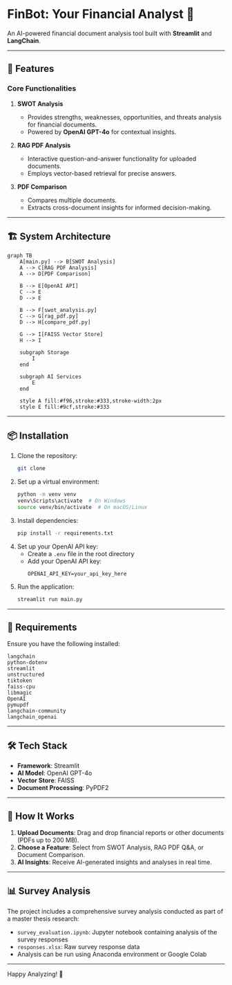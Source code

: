 # FinBot: Your Financial Analyst 📄

An AI-powered financial document analysis tool built with **Streamlit** and **LangChain**.

---

## 🚀 Features

### **Core Functionalities**
1. **SWOT Analysis**  
   - Provides strengths, weaknesses, opportunities, and threats analysis for financial documents.
   - Powered by **OpenAI GPT-4o** for contextual insights.
   
2. **RAG PDF Analysis**  
   - Interactive question-and-answer functionality for uploaded documents.
   - Employs vector-based retrieval for precise answers.

3. **PDF Comparison**  
   - Compares multiple documents.
   - Extracts cross-document insights for informed decision-making.

---

## 🏗️ System Architecture

```mermaid
graph TB
    A[main.py] --> B[SWOT Analysis]
    A --> C[RAG PDF Analysis]
    A --> D[PDF Comparison]
    
    B --> E[OpenAI API]
    C --> E
    D --> E
    
    B --> F[swot_analysis.py]
    C --> G[rag_pdf.py]
    D --> H[compare_pdf.py]
    
    G --> I[FAISS Vector Store]
    H --> I
    
    subgraph Storage
        I
    end
    
    subgraph AI Services
        E
    end
    
    style A fill:#f96,stroke:#333,stroke-width:2px
    style E fill:#9cf,stroke:#333
```

---

## 📦 Installation

1. Clone the repository:
   ```bash
   git clone
   ```
2. Set up a virtual environment:
   ```bash
   python -m venv venv
   venv\Scripts\activate  # On Windows
   source venv/bin/activate  # On macOS/Linux
   ```
3. Install dependencies:
   ```bash
   pip install -r requirements.txt
   ```
4. Set up your OpenAI API key:
   - Create a `.env` file in the root directory
   - Add your OpenAI API key:
     ```
     OPENAI_API_KEY=your_api_key_here
     ```
5. Run the application:
   ```bash
   streamlit run main.py
   ```

---

## 🔧 Requirements

Ensure you have the following installed:

```text
langchain
python-dotenv
streamlit
unstructured
tiktoken
faiss-cpu
libmagic
OpenAI
pymupdf
langchain-community
langchain_openai 
```

---

## 🛠️ Tech Stack

- **Framework**: Streamlit
- **AI Model**: OpenAI GPT-4o
- **Vector Store**: FAISS
- **Document Processing**: PyPDF2
---

## 🌟 How It Works

1. **Upload Documents**: Drag and drop financial reports or other documents (PDFs up to 200 MB).
2. **Choose a Feature**: Select from SWOT Analysis, RAG PDF Q&A, or Document Comparison.
3. **AI Insights**: Receive AI-generated insights and analyses in real time.

---

## 📊 Survey Analysis

The project includes a comprehensive survey analysis conducted as part of a master thesis research:

- `survey_evaluation.ipynb`: Jupyter notebook containing analysis of the survey responses
- `responses.xlsx`: Raw survey response data
- Analysis can be run using Anaconda environment or Google Colab

---

Happy Analyzing! 🎉
